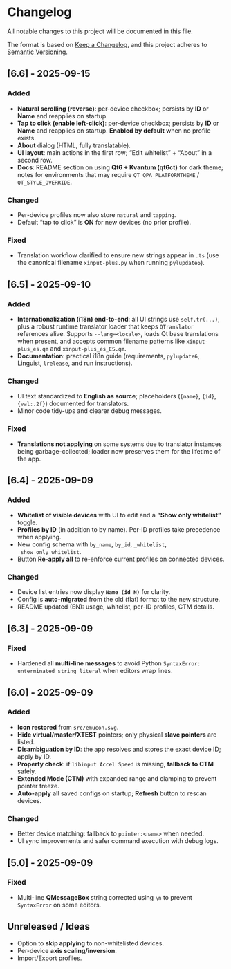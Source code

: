 # Changelog
All notable changes to this project will be documented in this file.

The format is based on [Keep a Changelog](https://keepachangelog.com/en/1.1.0/),
and this project adheres to [Semantic Versioning](https://semver.org/spec/v2.0.0.html).

## [6.6] - 2025-09-15
### Added
- **Natural scrolling (reverse)**: per-device checkbox; persists by **ID** or **Name** and reapplies on startup.
- **Tap to click (enable left-click)**: per-device checkbox; persists by **ID** or **Name** and reapplies on startup. **Enabled by default** when no profile exists.
- **About** dialog (HTML, fully translatable).
- **UI layout**: main actions in the first row; “Edit whitelist” + “About” in a second row.
- **Docs**: README section on using **Qt6 + Kvantum (qt6ct)** for dark theme; notes for environments that may require `QT_QPA_PLATFORMTHEME` / `QT_STYLE_OVERRIDE`.

### Changed
- Per-device profiles now also store `natural` and `tapping`.
- Default “tap to click” is **ON** for new devices (no prior profile).

### Fixed
- Translation workflow clarified to ensure new strings appear in `.ts` (use the canonical filename `xinput-plus.py` when running `pylupdate6`).

## [6.5] - 2025-09-10
### Added
- **Internationalization (i18n) end-to-end**: all UI strings use `self.tr(...)`, plus a robust runtime translator loader that keeps `QTranslator` references alive. Supports `--lang=<locale>`, loads Qt base translations when present, and accepts common filename patterns like `xinput-plus_es.qm` and `xinput-plus_es_ES.qm`.
- **Documentation**: practical i18n guide (requirements, `pylupdate6`, Linguist, `lrelease`, and run instructions).

### Changed
- UI text standardized to **English as source**; placeholders (`{name}`, `{id}`, `{val:.2f}`) documented for translators.
- Minor code tidy-ups and clearer debug messages.

### Fixed
- **Translations not applying** on some systems due to translator instances being garbage-collected; loader now preserves them for the lifetime of the app.

## [6.4] - 2025-09-09
### Added
- **Whitelist of visible devices** with UI to edit and a **“Show only whitelist”** toggle.
- **Profiles by ID** (in addition to by name). Per-ID profiles take precedence when applying.
- New config schema with `by_name`, `by_id`, `_whitelist`, `_show_only_whitelist`.
- Button **Re-apply all** to re-enforce current profiles on connected devices.

### Changed
- Device list entries now display **`Name (id N)`** for clarity.
- Config is **auto-migrated** from the old (flat) format to the new structure.
- README updated (EN): usage, whitelist, per-ID profiles, CTM details.

## [6.3] - 2025-09-09
### Fixed
- Hardened all **multi-line messages** to avoid Python `SyntaxError: unterminated string literal` when editors wrap lines.

## [6.0] - 2025-09-09
### Added
- **Icon restored** from `src/emucon.svg`.
- **Hide virtual/master/XTEST** pointers; only physical **slave pointers** are listed.
- **Disambiguation by ID**: the app resolves and stores the exact device ID; apply by ID.
- **Property check**: if `libinput Accel Speed` is missing, **fallback to CTM** safely.
- **Extended Mode (CTM)** with expanded range and clamping to prevent pointer freeze.
- **Auto-apply** all saved configs on startup; **Refresh** button to rescan devices.

### Changed
- Better device matching: fallback to `pointer:<name>` when needed.
- UI sync improvements and safer command execution with debug logs.

## [5.0] - 2025-09-09
### Fixed
- Multi-line **QMessageBox** string corrected using `\n` to prevent `SyntaxError` on some editors.

## Unreleased / Ideas
- Option to **skip applying** to non-whitelisted devices.
- Per-device **axis scaling/inversion**.
- Import/Export profiles.
